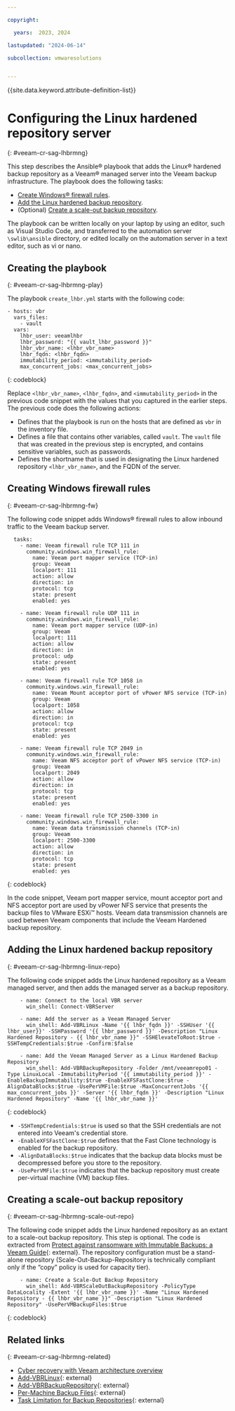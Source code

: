```yaml
---

copyright:

  years:  2023, 2024

lastupdated: "2024-06-14"

subcollection: vmwaresolutions


---
```


{{site.data.keyword.attribute-definition-list}}

# Configuring the Linux hardened repository server
{: #veeam-cr-sag-lhbrmng}



This step describes the Ansible® playbook that adds the Linux® hardened backup repository as a Veeam® managed server into the Veeam backup infrastructure. The playbook does the following tasks:

* [Create Windows® firewall rules](#veeam-cr-sag-lhbrmng-fw).
* [Add the Linux hardened backup repository](#veeam-cr-sag-lhbrmng-linux-repo).
* (Optional) [Create a scale-out backup repository](#veeam-cr-sag-lhbrmng-scale-out-repo).

The playbook can be written locally on your laptop by using an editor, such as Visual Studio Code, and transferred to the automation server `\swlib\ansible` directory, or edited locally on the automation server in a text editor, such as vi or nano.

## Creating the playbook
{: #veeam-cr-sag-lhbrmng-play}

The playbook `create_lhbr.yml` starts with the following code:

```text
- hosts: vbr
  vars_files:
    - vault
  vars:
    lhbr_user: veeamlhbr
    lhbr_password: "{{ vault_lhbr_password }}"
    lhbr_vbr_name: <lhbr_vbr_name>
    lhbr_fqdn: <lhbr_fqdn>
    immutability_period: <immutability_period>
    max_concurrent_jobs: <max_concurrent_jobs>
```
{: codeblock}

Replace `<lhbr_vbr_name>`, `<lhbr_fqdn>`, and `<immutability_period>` in the previous code snippet with the values that you captured in the earlier steps. The previous code does the following actions:

* Defines that the playbook is run on the hosts that are defined as `vbr` in the inventory file.
* Defines a file that contains other variables, called `vault`. The `vault` file that was created in the previous step is encrypted, and contains sensitive variables, such as passwords.
* Defines the shortname that is used in designating the Linux hardened repository `<lhbr_vbr_name>`, and the FQDN of the server.


## Creating Windows firewall rules
{: #veeam-cr-sag-lhbrmng-fw}

The following code snippet adds Windows® firewall rules to allow inbound traffic to the Veeam backup server.

```text
  tasks:
    - name: Veeam firewall rule TCP 111 in
      community.windows.win_firewall_rule:
        name: Veeam port mapper service (TCP-in)
        group: Veeam
        localport: 111
        action: allow
        direction: in
        protocol: tcp
        state: present
        enabled: yes

    - name: Veeam firewall rule UDP 111 in
      community.windows.win_firewall_rule:
        name: Veeam port mapper service (UDP-in)
        group: Veeam
        localport: 111
        action: allow
        direction: in
        protocol: udp
        state: present
        enabled: yes

    - name: Veeam firewall rule TCP 1058 in
      community.windows.win_firewall_rule:
        name: Veeam Mount acceptor port of vPower NFS service (TCP-in)
        group: Veeam
        localport: 1058
        action: allow
        direction: in
        protocol: tcp
        state: present
        enabled: yes

    - name: Veeam firewall rule TCP 2049 in
      community.windows.win_firewall_rule:
        name: Veeam NFS acceptor port of vPower NFS service (TCP-in)
        group: Veeam
        localport: 2049
        action: allow
        direction: in
        protocol: tcp
        state: present
        enabled: yes

    - name: Veeam firewall rule TCP 2500-3300 in
      community.windows.win_firewall_rule:
        name: Veeam data transmission channels (TCP-in)
        group: Veeam
        localport: 2500-3300
        action: allow
        direction: in
        protocol: tcp
        state: present
        enabled: yes
```
{: codeblock}

In the code snippet, Veeam port mapper service, mount acceptor port and NFS acceptor port are used by vPower NFS service that presents the backup files to VMware ESXi™ hosts. Veeam data transmission channels are used between Veeam components that include the Veeam Hardened backup repository.

## Adding the Linux hardened backup repository
{: #veeam-cr-sag-lhbrmng-linux-repo}

The following code snippet adds the Linux hardened repository as a Veeam managed server, and then adds the managed server as a backup repository.

```text
    - name: Connect to the local VBR server
      win_shell: Connect-VBRServer

    - name: Add the server as a Veeam Managed Server
      win_shell: Add-VBRLinux -Name '{{ lhbr_fqdn }}' -SSHUser '{{ lhbr_user}}' -SSHPassword '{{ lhbr_password }}' -Description "Linux Hardened Repository - {{ lhbr_vbr_name }}" -SSHElevateToRoot:$true -SSHTempCredentials:$true -Confirm:$false

    - name: Add the Veeam Managed Server as a Linux Hardened Backup Repository
      win_shell: Add-VBRBackupRepository -Folder /mnt/veeamrepo01 -Type LinuxLocal -ImmutabilityPeriod '{{ immutability_period }}' -EnableBackupImmutability:$true -EnableXFSFastClone:$true -AlignDataBlocks:$true -UsePerVMFile:$true -MaxConcurrentJobs '{{ max_concurrent_jobs }}' -Server '{{ lhbr_fqdn }}' -Description "Linux Hardened Repository" -Name '{{ lhbr_vbr_name }}'
```
{: codeblock}

* `-SSHTempCredentials:$true` is used so that the SSH credentials are not entered into Veeam's credential store.
* `-EnableXFSFastClone:$true` defines that the Fast Clone technology is enabled for the backup repository.
* `-AlignDataBlocks:$true` indicates that the backup data blocks must be decompressed before you store to the repository.
* `-UsePerVMFile:$true` indicates that the backup repository must create per-virtual machine (VM) backup files.

## Creating a scale-out backup repository
{: #veeam-cr-sag-lhbrmng-scale-out-repo}

The following code snippet adds the Linux hardened repository as an extant to a scale-out backup repository. This step is optional. The code is extracted from [Protect against ransomware with Immutable Backups: a Veeam Guide](https://www.veeam.com/resources/wp-guide-protect-ransomware-immutable-backups.html){: external}. The repository configuration must be a stand-alone repository (Scale-Out-Backup-Repository is technically compliant only if the “copy” policy is used for capacity tier).

```text
    - name: Create a Scale-Out Backup Repository
      win_shell: Add-VBRScaleOutBackupRepository -PolicyType DataLocality -Extent '{{ lhbr_vbr_name }}' -Name "Linux Hardened Repository - {{ lhbr_vbr_name }}" -Description "Linux Hardened Repository" -UsePerVMBackupFiles:$true
```
{: codeblock}

## Related links
{: #veeam-cr-sag-lhbrmng-related}

* [Cyber recovery with Veeam architecture overview](/docs/vmwaresolutions?topic=vmwaresolutions-veeam-cr-sa-overview)
* [Add-VBRLinux](https://helpcenter.veeam.com/docs/backup/powershell/add-vbrlinux.html?ver=120){: external}
* [Add-VBRBackupRepository](https://helpcenter.veeam.com/docs/backup/powershell/add-vbrbackuprepository.html?ver=120){: external}
* [Per-Machine Backup Files](https://helpcenter.veeam.com/docs/backup/vsphere/per_vm_backup_files.html?ver=120){: external}
* [Task Limitation for Backup Repositories](https://helpcenter.veeam.com/docs/backup/vsphere/limiting_tasks.html?ver=120){: external}
